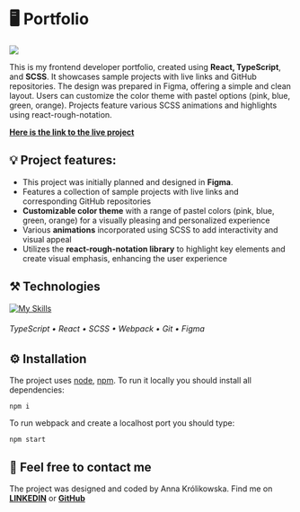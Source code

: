 # 🖥️ Portfolio

<img src='https://i.ibb.co/RCs8rvH/mockup-portfolio.png'>

This is my frontend developer portfolio, created using **React, TypeScript**, and **SCSS**. It showcases sample projects with live links and GitHub repositories. The design was prepared in Figma, offering a simple and clean layout. Users can customize the color theme with pastel options (pink, blue, green, orange). Projects feature various SCSS animations and highlights using react-rough-notation.

[**Here is the link to the live project**](https://annakrolikowska.github.io/portfolio/)

## :bulb: Project features:

- This project was initially planned and designed in **Figma**.
- Features a collection of sample projects with live links and corresponding GitHub repositories
- **Customizable color theme** with a range of pastel colors (pink, blue, green, orange) for a visually pleasing and personalized experience
- Various **animations** incorporated using SCSS to add interactivity and visual appeal
- Utilizes the **react-rough-notation library** to highlight key elements and create visual emphasis, enhancing the user experience

## :hammer_and_pick: Technologies

[![My Skills](https://skillicons.dev/icons?i=ts,react,scss,webpack,git,figma)](https://skillicons.dev)

###### TypeScript • React • SCSS • Webpack • Git • Figma

## :gear: Installation

The project uses [node](https://nodejs.org/en/), [npm](https://www.npmjs.com/).
To run it locally you should install all dependencies:

    npm i

To run webpack and create a localhost port you should type:

    npm start

## :envelope_with_arrow: Feel free to contact me

The project was designed and coded by Anna Królikowska. Find me on [**LINKEDIN**](https://www.linkedin.com/in/krolikowska-ann/) or [**GitHub**](https://github.com/annakrolikowska)
